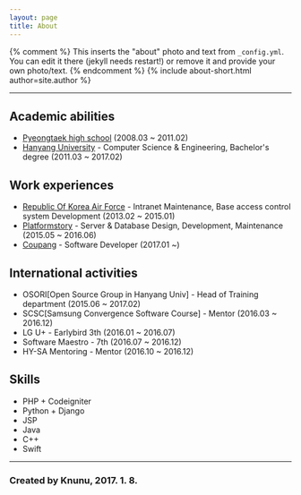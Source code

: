 ```yaml
---
layout: page
title: About
---
```


{% comment %}
  This inserts the "about" photo and text from `_config.yml`.
  You can edit it there (jekyll needs restart!) or remove it and provide your own photo/text.
{% endcomment %}
{% include about-short.html author=site.author %}

------

## Academic abilities

* [Pyeongtaek high school](http://www.pyeongtaek.hs.kr/smain.html) (2008.03 ~ 2011.02)
* [Hanyang University](http://www.hanyang.ac.kr/) - Computer Science & Engineering, Bachelor's degree (2011.03 ~ 2017.02)

## Work experiences

* [Republic Of Korea Air Force](http://www.airforce.mil.kr:8081/user/indexMain.action?siteId=airforce) - Intranet Maintenance, Base access control system Development (2013.02 ~ 2015.01)
* [Platformstory](http://platformstory.com/) - Server & Database Design, Development, Maintenance (2015.05 ~ 2016.06)
* [Coupang](http://www.coupang.com/) - Software Developer (2017.01 ~)

## International activities

* OSORI[Open Source Group in Hanyang Univ] - Head of Training department (2015.06 ~ 2017.02)
* SCSC[Samsung Convergence Software Course] - Mentor (2016.03 ~ 2016.12)
* LG U+ - Earlybird 3th (2016.01 ~ 2016.07)
* Software Maestro - 7th (2016.07 ~ 2016.12)
* HY-SA Mentoring - Mentor (2016.10 ~ 2016.12)

## Skills

* PHP + Codeigniter
* Python + Django
* JSP
* Java
* C++
* Swift

------

### Created by Knunu, 2017. 1. 8.